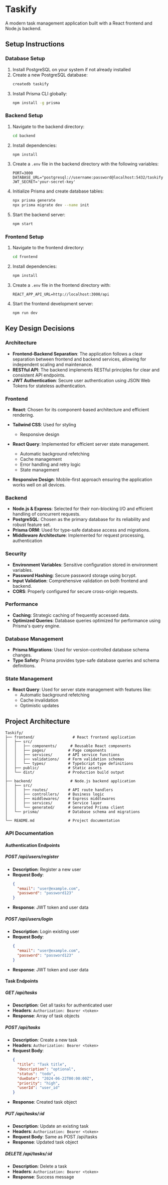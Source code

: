 # Taskify

A modern task management application built with a React frontend and Node.js backend.

## Setup Instructions


### Database Setup
1. Install PostgreSQL on your system if not already installed
2. Create a new PostgreSQL database:
   ```bash
   createdb taskify
   ```
3. Install Prisma CLI globally:
   ```bash
   npm install -g prisma
   ```

### Backend Setup
1. Navigate to the backend directory:
   ```bash
   cd backend
   ```
2. Install dependencies:
   ```bash
   npm install
   ```
3. Create a `.env` file in the backend directory with the following variables:
   ```
   PORT=3000
   DATABASE_URL="postgresql://username:password@localhost:5432/taskify'
   JWT_SECRET='your-secret-key'
   ```
4. Initialize Prisma and create database tables:
   ```bash
   npx prisma generate
   npx prisma migrate dev --name init
   ```
5. Start the backend server:
   ```bash
   npm start
   ```

### Frontend Setup
1. Navigate to the frontend directory:
   ```bash
   cd frontend
   ```
2. Install dependencies:
   ```bash
   npm install
   ```
3. Create a `.env` file in the frontend directory with:
   ```
   REACT_APP_API_URL=http://localhost:3000/api
   ```
4. Start the frontend development server:
   ```bash
   npm run dev
   ```

## Key Design Decisions

### Architecture
- **Frontend-Backend Separation**: The application follows a clear separation between frontend and backend services, allowing for independent scaling and maintenance.
- **RESTful API**: The backend implements RESTful principles for clear and consistent API endpoints.
- **JWT Authentication**: Secure user authentication using JSON Web Tokens for stateless authentication.

### Frontend
- **React**: Chosen for its component-based architecture and efficient rendering.
- **Tailwind CSS**: Used for styling 
  - Responsive design

- **React Query**: Implemented for efficient server state management.
  - Automatic background refetching
  - Cache management
  - Error handling and retry logic
  - State management

- **Responsive Design**: Mobile-first approach ensuring the application works well on all devices.

### Backend
- **Node.js & Express**: Selected for their non-blocking I/O and efficient handling of concurrent requests.
- **PostgreSQL**: Chosen as the primary database for its reliability and robust feature set.
- **Prisma ORM**: Used for type-safe database access and migrations.
- **Middleware Architecture**: Implemented for request processing, authentication

### Security
- **Environment Variables**: Sensitive configuration stored in environment variables.
- **Password Hashing**: Secure password storage using bcrypt.
- **Input Validation**: Comprehensive validation on both frontend and backend.
- **CORS**: Properly configured for secure cross-origin requests.

### Performance

- **Caching**: Strategic caching of frequently accessed data.
- **Optimized Queries**: Database queries optimized for performance using Prisma's query engine.

### Database Management
- **Prisma Migrations**: Used for version-controlled database schema changes.
- **Type Safety**: Prisma provides type-safe database queries and schema definitions.


### State Management
- **React Query**: Used for server state management with features like:
  - Automatic background refetching
  - Cache invalidation
  - Optimistic updates

## Project Architecture

```
Taskify/
├── frontend/                 # React frontend application
│   ├── src/
│   │   ├── components/      # Reusable React components
│   │   ├── pages/          # Page components
│   │   ├── services/       # API service functions
│   │   ├── validations/    # Form validation schemas
│   │   └── types/          # TypeScript type definitions
│   ├── public/             # Static assets
│   └── dist/               # Production build output
│
├── backend/                 # Node.js backend application
│   ├── src/
│   │   ├── routes/         # API route handlers
│   │   ├── controllers/    # Business logic
│   │   ├── middlewares/    # Express middlewares
│   │   ├── services/       # Service layer
│   │   └── generated/      # Generated Prisma client
│   └── prisma/             # Database schema and migrations
│
└── README.md               # Project documentation
```




### API Documentation

#### Authentication Endpoints

##### POST /api/users/register
- **Description**: Register a new user
- **Request Body**:
  ```json
  {
    "email": "user@example.com",
    "password": "password123"
  }
  ```
- **Response**: JWT token and user data

##### POST /api/users/login
- **Description**: Login existing user
- **Request Body**:
  ```json
  {
    "email": "user@example.com",
    "password": "password123"
  }
  ```
- **Response**: JWT token and user data




#### Task Endpoints

##### GET /api/tasks
- **Description**: Get all tasks for authenticated user
- **Headers**: `Authorization: Bearer <token>`
- **Response**: Array of task objects

##### POST /api/tasks
- **Description**: Create a new task
- **Headers**: `Authorization: Bearer <token>`
- **Request Body**:
  ```json
  {
    "title": "Task title",
    "description": "optional",
    "status": "todo",
    "dueDate": "2024-06-22T00:00:00Z",
    "priority": "high",
    "userId": "user_id"
  }
  ```
- **Response**: Created task object

##### PUT /api/tasks/:id
- **Description**: Update an existing task
- **Headers**: `Authorization: Bearer <token>`
- **Request Body**: Same as POST /api/tasks
- **Response**: Updated task object

##### DELETE /api/tasks/:id
- **Description**: Delete a task
- **Headers**: `Authorization: Bearer <token>`
- **Response**: Success message

